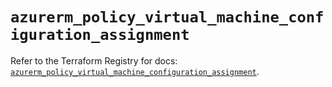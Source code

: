 # `azurerm_policy_virtual_machine_configuration_assignment`

Refer to the Terraform Registry for docs: [`azurerm_policy_virtual_machine_configuration_assignment`](https://registry.terraform.io/providers/hashicorp/azurerm/3.104.2/docs/resources/policy_virtual_machine_configuration_assignment).

